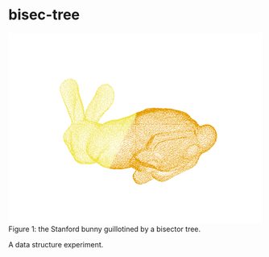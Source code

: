 # bisec-tree

![Bunny](data/stanford_bunny.png?raw=true)
Figure 1: the Stanford bunny guillotined by a bisector tree.

A data structure experiment.
